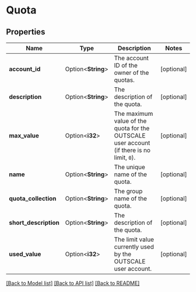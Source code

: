 # Quota

## Properties

Name | Type | Description | Notes
------------ | ------------- | ------------- | -------------
**account_id** | Option<**String**> | The account ID of the owner of the quotas. | [optional]
**description** | Option<**String**> | The description of the quota. | [optional]
**max_value** | Option<**i32**> | The maximum value of the quota for the OUTSCALE user account (if there is no limit, `0`). | [optional]
**name** | Option<**String**> | The unique name of the quota. | [optional]
**quota_collection** | Option<**String**> | The group name of the quota. | [optional]
**short_description** | Option<**String**> | The description of the quota. | [optional]
**used_value** | Option<**i32**> | The limit value currently used by the OUTSCALE user account. | [optional]

[[Back to Model list]](../README.md#documentation-for-models) [[Back to API list]](../README.md#documentation-for-api-endpoints) [[Back to README]](../README.md)



